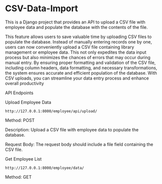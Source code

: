 # CSV-Data-Import
This is a Django project that provides an API to upload a CSV file with employee data and populate the database with the contents of the file.

This feature allows users to save valuable time by uploading CSV files to populate the database. Instead of manually entering records one by one, users can now conveniently upload a CSV file containing library management or employee data. This not only expedites the data input process but also minimizes the chances of errors that may occur during manual entry. By ensuring proper formatting and validation of the CSV file, including column headers, data formatting, and necessary transformations, the system ensures accurate and efficient population of the database. With CSV uploads, you can streamline your data entry process and enhance overall productivity

API Endpoints

Upload Employee Data

 ```
http://127.0.0.1:8000/employee/api/upload/
 ```
Method: POST

Description: Upload a CSV file with employee data to populate the database.

Request Body: The request body should include a file field containing the CSV file.

Get Employee List
 ```
 http://127.0.0.1:8000/employee/data/
 ```

Method: GET
